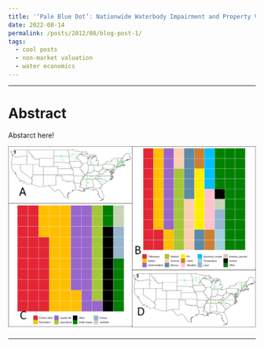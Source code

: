```yaml
---
title: '‘Pale Blue Dot’: Nationwide Waterbody Impairment and Property Value'
date: 2022-08-14
permalink: /posts/2012/08/blog-post-1/
tags:
  - cool posts
  - non-market valuation
  - water economics
---
```

___________________________________________________________________________

Abstract
======
Abstarct here!


![](/images/research/water_impairment.png)

------
